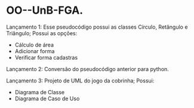 # OO--UnB-FGA.
Lançamento 1: Esse pseudocódigo possui as classes Círculo, Retângulo e Triângulo; 
Possui as opções:
- Cálculo de área
- Adicionar forma
- Verificar forma cadastras

Lançamento 2: Conversão do pseudocódigo anterior para python.

Lançamento 3: Projeto de UML do jogo da cobrinha;
Possui:
- Diagrama de Classe
- Diagrama de Caso de Uso


